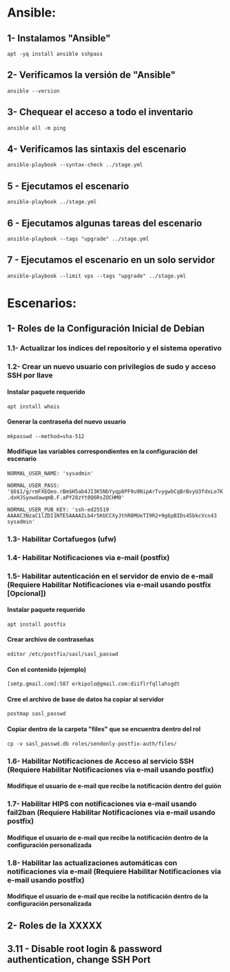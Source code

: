 # Ansible:
## 1- Instalamos "Ansible"
`apt -yq install ansible sshpass`

## 2- Verificamos la versión de "Ansible"
`ansible --version`

## 3- Chequear el acceso a todo el inventario
`ansible all -m ping`

## 4- Verificamos las sintaxis del escenario
`ansible-playbook --syntax-check ../stage.yml`

## 5 - Ejecutamos el escenario
`ansible-playbook ../stage.yml`

## 6 - Ejecutamos algunas tareas del escenario
`ansible-playbook --tags "upgrade" ../stage.yml`

## 7 - Ejecutamos el escenario en un solo servidor
`ansible-playbook --limit vps --tags "upgrade" ../stage.yml`

# Escenarios:
## 1- Roles de la Configuración Inicial de Debian
### 1.1- Actualizar los índices del repositorio y el sistema operativo
### 1.2- Crear un nuevo usuario con privilegios de sudo y acceso SSH por llave
#### Instalar paquete requerido
`apt install whois`
#### Generar la contraseña del nuevo usuario
`mkpasswd --method=sha-512`
#### Modifique las variables correspondientes en la configuración del escenario
`NORMAL_USER_NAME: 'sysadmin'`

`NORMAL_USER_PASS: '$6$1/g/rmFXEQeo.rBm$H5ab4JI3K5NbYyqp8PF9u9NipArTvygwbCqBrBvyU3fdxLo7K.dxHJSyowdawqmB.F.aPY28zYt0Q6RsZOCHM0'`

`NORMAL_USER_PUB_KEY: 'ssh-ed25519 AAAAC3NzaC1lZDI1NTE5AAAAILb4r5KUCCXyJthR8MUeTI9R2+9g6pBIDs45bkcVcn43 sysadmin'`
### 1.3- Habilitar Cortafuegos (ufw)
### 1.4- Habilitar Notificaciones via e-mail (postfix)
### 1.5- Habilitar autenticación en el servidor de envio de e-mail (Requiere Habilitar Notificaciones via e-mail usando postfix [Opcional])
#### Instalar paquete requerido
`apt install postfix`
#### Crear archivo de contraseñas
`editor /etc/postfix/sasl/sasl_passwd`
#### Con el contenido (ejemplo)
`[smtp.gmail.com]:587 erkipolo@gmail.com:diiflrfqllahsgdt`
#### Cree el archivo de base de datos ha copiar al servidor
`postmap sasl_passwd`
#### Copiar dentro de la carpeta "files" que se encuentra dentro del rol
`cp -v sasl_passwd.db roles/sendonly-postfix-auth/files/`
### 1.6- Habilitar Notificaciones de Acceso al servicio SSH (Requiere Habilitar Notificaciones via e-mail usando postfix)
#### Modifique el usuario de e-mail que recibe la notificación dentro del guión
### 1.7- Habilitar HIPS con notificaciones via e-mail usando fail2ban (Requiere Habilitar Notificaciones via e-mail usando postfix)
#### Modifique el usuario de e-mail que recibe la notificación dentro de la configuración personalizada
### 1.8- Habilitar las actualizaciones automáticas con notificaciones via e-mail (Requiere Habilitar Notificaciones via e-mail usando postfix)
#### Modifique el usuario de e-mail que recibe la notificación dentro de la configuración personalizada




## 2- Roles de la XXXXX
## 3.11 - Disable root login & password authentication, change SSH Port
